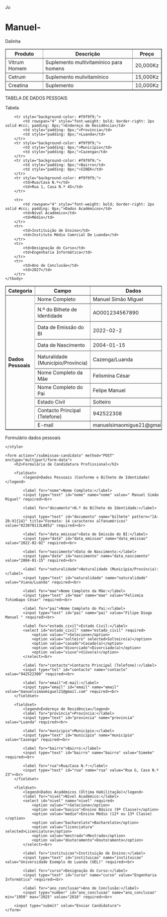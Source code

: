 Ju


# Manuel-
Dalinha 


<table border="1">
  <tr>
    <th>Produto</th>
    <th>Descrição</th>
    <th>Preço</th>
  </tr>
  <tr>
    <td>Vitrum Homem</td>
    <td>Suplemento multivitamínico para homens</td>
    <td> 20,000Kz</td>
  </tr>
  <tr>
    <td>Cetrum</td>
    <td>Suplemento mulivitamínico</td>
    <td>15,000Kz</td>
  </tr>
  <tr>
    <td>Creatina</td>
    <td>Suplemento</td>
    <td>10,000Kz</td>
  </tr>
</table>


TABELA DE DADOS PESSOAIS 

<table border="1" 
    <td>
        Tabela
    </caption>
    <thead>
        <tr>
            <th>Categoria</th>
            <th>Campo</th>
            <th>Dados</th>
        </tr>
    </thead>
    <tbody>
        <tr>
            <td rowspan="10" style="font-weight: bold; border-right: 2px solid #ccc; padding: 8px;">Dados Pessoais</td>
            <td>Nome Completo</td>
            <td>Manuel Simão Miguel</td>
        </tr>
        <tr>
            <td style="padding: 8px;">N.º do Bilhete de Identidade</td>
            <td style="padding: 8px;">AO001234567890</td>
        </tr>
        <tr>
            <td style="padding: 8px;">Data de Emissão do BI</td>
            <td style="padding: 8px;">2022-02-2</td>
        </tr>
        <tr>
            <td style="padding: 8px;">Data de Nascimento</td>
            <td style="padding: 8px;">2004-01-15</td>
        </tr>
        <tr>
            <td style="padding: 8px;">Naturalidade (Município/Província)</td>
            <td style= <td>Cazenga/Luanda</td>
        </tr>
        <tr>
            <td>Nome Completo da Mãe</td>
            <td>Felismina César</td>
        </tr>
        <tr>
            <td>Nome Completo do Pai</td>
            <td> Felipe Manuel</td>
        </tr>
        <tr>
            <td>Estado Civil</td>
            <td>Solteiro</td>
        </tr>
        <tr>
            <td>Contacto Principal (Telefone)</td>
            <td>942522308</td>
        </tr>
        <tr>
            <td>E-mail</td>
            <td>manuelsimaomigue21@gmail.com</td>
        </tr>

        <tr style="background-color: #f9f9f9;">
            <td rowspan="4" style="font-weight: bold; border-right: 2px solid #ccc; padding: 8px;">Endereço de Residência</td>
            <td style="padding: 8px;">Província</td>
            <td style="padding: 8px;">Luanda</td>
        </tr>
        <tr style="background-color: #f9f9f9;">
            <td style="padding: 8px;">Município</td>
            <td style="padding: 8px;">Cazenga</td>
        </tr>
        <tr style="background-color: #f9f9f9;">
            <td style="padding: 8px;">Bairro</td>
            <td style="padding: 8px;">SINEK</td>
        </tr>
        <tr style="background-color: #f9f9f9;">
            <td>Rua/Casa N.º</td>
            <td>Rua 1, Casa N.º 45</td>
        </tr>

        <tr>
            <td rowspan="4" style="font-weight: bold; border-right: 2px solid #ccc; padding: 8px;">Dados Académicos</td>
            <td>Nível Académico</td>
            <td>Médio</td>
        </tr>
        <tr>
            <td>Instituição de Ensino</td>
            <td>Instituto Médio Comrcial De Luanda</td>
        </tr>
        <tr>
            <td>Designação do Curso</td>
            <td>Engenharia Informática</td>
        </tr>
        <tr>
            <td>Ano de Conclusão</td>
            <td>2027</td>
        </tr>
    </tbody>
</table>


Formulário dados pessoais  

<!DOCTYPE html>
<html lang="pt">
<head>
  
   
    </style>
</head>
<body>

    <form action="/submissao-candidato" method="POST" enctype="multipart/form-data">
        <h2>Formulário de Candidatura Profissional</h2>

        <fieldset>
            <legend>Dados Pessoais (Conforme o Bilhete de Identidade)</legend>
            
            <label for="nome">Nome Completo:</label>
            <input type="text" id="nome" name="nome" value=" Manuel Simão Miguel" required><br>

            <label for="documento">N.º do Bilhete de Identidade:</label>
            
            <input type="text" id="documento" name="bilhete" pattern="[A-Z0-9]{14}" title="Formato: 14 caracteres alfanuméricos" value="023078113LA052" required><br>

            <label for="data_emissao">Data de Emissão do BI:</label>
            <input type="date" id="data_emissao" name="data_emissao" value="2022-02-02" required><br>

            <label for="nascimento">Data de Nascimento:</label>
            <input type="date" id="nascimento" name="data_nascimento" value="2004-01-15" required><br>
            
            <label for="naturalidade">Naturalidade (Município/Província):</label>
            <input type="text" id="naturalidade" name="naturalidade" value="Viana/Luanda" required><br>
            
            <label for="mae">Nome Completo da Mãe:</label>
            <input type="text" id="mae" name="mae" value="Felismia Tchimbapo César" required><br>

            <label for="pai">Nome Completo do Pai:</label>
            <input type="text" id="pai" name="pai" value="Filipe Diogo Manuel " required><br>

            <label for="estado_civil">Estado Civil:</label>
            <select id="estado_civil" name="estado_civil" required>
                <option value="">Selecione</option>
                <option value="solteiro" selected>Solteiro(a)</option>
                <option value="casado">Casado(a)</option>
                <option value="divorciado">Divorciado(a)</option>
                <option value="viuvo">Viúvo(a)</option>
            </select><br>
            
            <label for="contacto">Contacto Principal (Telefone):</label>
            <input type="tel" id="contacto" name="contacto" value="942522308" required><br>

            <label for="email">E-mail:</label>
            <input type="email" id="email" name="email" value="manuelsimaomiguel21@gmail.com" required><br>
        </fieldset>

        <fieldset>
            <legend>Endereço de Residência</legend>
            <label for="provincia">Província:</label>
            <input type="text" id="provincia" name="provincia" value="Luanda" required><br>

            <label for="municipio">Município:</label>
            <input type="text" id="municipio" name="municipio" value="Cazenga" required><br>

            <label for="bairro">Bairro:</label>
            <input type="text" id="bairro" name="bairro" value="Simeke" required><br>

            <label for="rua">Rua/Casa N.º:</label>
            <input type="text" id="rua" name="rua" value="Rua G, Casa N.º 23"><br>
        </fieldset>

        <fieldset>
            <legend>Dados Académicos (Última Habilitação)</legend>
            <label for="nivel">Nível Académico:</label>
            <select id="nivel" name="nivel" required>
                <option value="">Selecione</option>
                <option value="basico">Ensino Básico (9ª Classe)</option>
                <option value="medio">Ensino Médio (12ª ou 13ª Classe)</option>
                <option value="bacharelato">Bacharelato</option>
                <option value="licenciatura" selected>Licenciatura</option>
                <option value="mestrado">Mestrado</option>
                <option value="doutoramento">Doutoramento</option>
            </select><br>
            
            <label for="instituicao">Instituição de Ensino:</label>
            <input type="text" id="instituicao" name="instituicao" value="Universidade Exemplo de Luanda (UEL)" required><br>

            <label for="curso">Designação do Curso:</label>
            <input type="text" id="curso" name="curso" value="Engenharia Informática" required><br>
            
            <label for="ano_conclusao">Ano de Conclusão:</label>
            <input type="number" id="ano_conclusao" name="ano_conclusao" min="1950" max="2025" value="2016" required><br>
           
        <input type="submit" value="Enviar Candidatura">
    </form>

</body>
</html>
